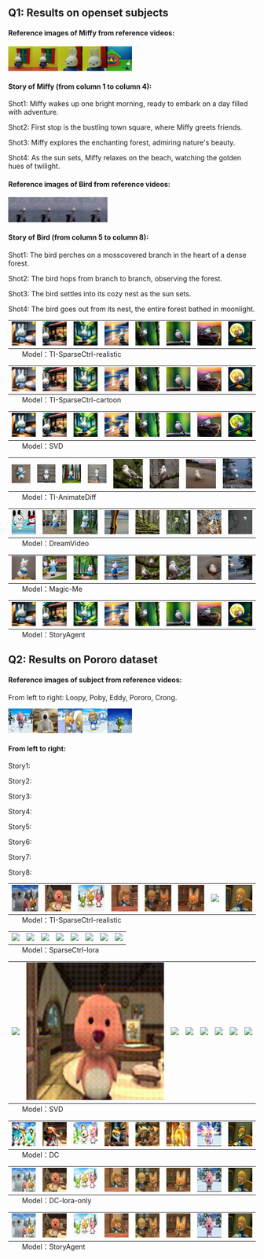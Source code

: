 ## Q1: Results on openset subjects
#### Reference images of Miffy from reference videos:
<img src="animations/miffy.png" style="width: 10%"><img src="animations/miffy2.png" style="width: 10%"><img src="animations/miffy3.png" style="width: 10%"><img src="animations/miffy4.png" style="width: 10%"><img src="animations/miffy5.png" style="width: 10%">
#### Story of Miffy (from column 1 to column 4):
Shot1: Miffy wakes up one bright morning, ready to embark on a day filled with adventure.

Shot2: First stop is the bustling town square, where Miffy greets friends.

Shot3: Miffy explores the enchanting forest, admiring nature's beauty.

Shot4: As the sun sets, Miffy relaxes on the beach, watching the golden hues of twilight.

#### Reference images of Bird from reference videos:
<img src="animations-bird/bird1.png" style="width: 10%"><img src="animations-bird/bird2.png" style="width: 10%"><img src="animations-bird/bird3.png" style="width: 10%"><img src="animations-bird/bird4.png" style="width: 10%">
#### Story of Bird (from column 5 to column 8):
Shot1: The bird perches on a mosscovered branch in the heart of a dense forest.

Shot2: The bird hops from branch to branch, observing the forest.

Shot3: The bird settles into its cozy nest as the sun sets.

Shot4: The bird goes out from its nest, the entire forest bathed in moonlight.


<table class="center">
    <tr>
    <td><img src="animations/TI-SparseCtrl-realistic/shot0.gif"></td>
    <td><img src="animations/TI-SparseCtrl-realistic/shot1.gif"></td>
    <td><img src="animations/TI-SparseCtrl-realistic/shot2.gif"></td>
    <td><img src="animations/TI-SparseCtrl-realistic/shot3.gif"></td>
    <td><img src="animations-bird/TI-SparseCtrl-realistic/shot0.gif"></td>
    <td><img src="animations-bird/TI-SparseCtrl-realistic/shot1.gif"></td>
    <td><img src="animations-bird/TI-SparseCtrl-realistic/shot2.gif"></td>
    <td><img src="animations-bird/TI-SparseCtrl-realistic/shot3.gif"></td>
    </tr>
</table>
<p style="margin-left: 2em; margin-top: -1em">Model：TI-SparseCtrl-realistic</a></p>
<table class="center">
    <tr>
    <td><img src="animations/TI-SparseCtrl-cartoon/shot0.gif"></td>
    <td><img src="animations/TI-SparseCtrl-cartoon/shot1.gif"></td>
    <td><img src="animations/TI-SparseCtrl-cartoon/shot2.gif"></td>
    <td><img src="animations/TI-SparseCtrl-cartoon/shot3.gif"></td>
    <td><img src="animations-bird/TI-SparseCtrl-cartoon/shot0.gif"></td>
    <td><img src="animations-bird/TI-SparseCtrl-cartoon/shot1.gif"></td>
    <td><img src="animations-bird/TI-SparseCtrl-cartoon/shot2.gif"></td>
    <td><img src="animations-bird/TI-SparseCtrl-cartoon/shot3.gif"></td>
    </tr>
</table>
<p style="margin-left: 2em; margin-top: -1em">Model：TI-SparseCtrl-cartoon</a></p>
<table class="center">
    <tr>
    <td><img src="animations/SVD/shot0.gif"></td>
    <td><img src="animations/SVD/shot1.gif"></td>
    <td><img src="animations/SVD/shot2.gif"></td>
    <td><img src="animations/SVD/shot3.gif"></td>
    <td><img src="animations-bird/SVD/shot0.gif"></td>
    <td><img src="animations-bird/SVD/shot1.gif"></td>
    <td><img src="animations-bird/SVD/shot2.gif"></td>
    <td><img src="animations-bird/SVD/shot3.gif"></td>
    </tr>
</table>
<p style="margin-left: 2em; margin-top: -1em">Model：SVD</a></p>
<table class="center">
    <tr>
    <td><img src="animations/TI-AnimateDiff/shot0.gif"></td>
    <td><img src="animations/TI-AnimateDiff/shot1.gif"></td>
    <td><img src="animations/TI-AnimateDiff/shot2.gif"></td>
    <td><img src="animations/TI-AnimateDiff/shot3.gif"></td>
    <td><img src="animations-bird/TI-AnimateDiff/shot0.gif"></td>
    <td><img src="animations-bird/TI-AnimateDiff/shot1.gif"></td>
    <td><img src="animations-bird/TI-AnimateDiff/shot2.gif"></td>
    <td><img src="animations-bird/TI-AnimateDiff/shot3.gif"></td>
    </tr>
</table>
<p style="margin-left: 2em; margin-top: -1em">Model：TI-AnimateDiff</a></p>
<table class="center">
    <tr>
    <td><img src="animations/DreamVideo/shot0.gif"></td>
    <td><img src="animations/DreamVideo/shot1.gif"></td>
    <td><img src="animations/DreamVideo/shot2.gif"></td>
    <td><img src="animations/DreamVideo/shot3.gif"></td>
    <td><img src="animations-bird/DreamVideo/shot0.gif"></td>
    <td><img src="animations-bird/DreamVideo/shot1.gif"></td>
    <td><img src="animations-bird/DreamVideo/shot2.gif"></td>
    <td><img src="animations-bird/DreamVideo/shot3.gif"></td>
    </tr>
</table>
<p style="margin-left: 2em; margin-top: -1em">Model：DreamVideo</a></p>
<table class="center">
    <tr>
    <td><img src="animations/Magic-Me/shot0.gif"></td>
    <td><img src="animations/Magic-Me/shot1.gif"></td>
    <td><img src="animations/Magic-Me/shot2.gif"></td>
    <td><img src="animations/Magic-Me/shot3.gif"></td>
    <td><img src="animations-bird/Magic-Me/shot0.gif"></td>
    <td><img src="animations-bird/Magic-Me/shot1.gif"></td>
    <td><img src="animations-bird/Magic-Me/shot2.gif"></td>
    <td><img src="animations-bird/Magic-Me/shot3.gif"></td>
    </tr>
</table>
<p style="margin-left: 2em; margin-top: -1em">Model：Magic-Me</a></p>
<table class="center">
    <tr>
    <td><img src="animations/StoryAgent/shot0.gif"></td>
    <td><img src="animations/StoryAgent/shot1.gif"></td>
    <td><img src="animations/StoryAgent/shot2.gif"></td>
    <td><img src="animations/StoryAgent/shot3.gif"></td>
    <td><img src="animations-bird/StoryAgent/shot0.gif"></td>
    <td><img src="animations-bird/StoryAgent/shot1.gif"></td>
    <td><img src="animations-bird/StoryAgent/shot2.gif"></td>
    <td><img src="animations-bird/StoryAgent/shot3.gif"></td>
    </tr>
</table>
<p style="margin-left: 2em; margin-top: -1em">Model：StoryAgent</a></p>


## Q2: Results on Pororo dataset
#### Reference images of subject from reference videos:
From left to right: Loopy, Poby, Eddy, Pororo, Crong.

<img src="animations-pororo/loopy.png" style="width: 10%"><img src="animations-pororo/poby.png" style="width: 10%"><img src="animations-pororo/eddy.png" style="width: 10%"><img src="animations-pororo/pororo.png" style="width: 10%"><img src="animations-pororo/crong.png" style="width: 10%">
#### From left to right:
Story1: 

Story2: 

Story3: 

Story4: 

Story5: 

Story6: 

Story7: 

Story8: 

<table class="center">
    <tr>
    <td><img src="animations-pororo/sparsectrl-TI/Pororo_ENGLISH_story1_merged_video.gif"></td>
    <td><img src="animations-pororo/sparsectrl-TI/Pororo_ENGLISH_story2_merged_video.gif"></td>
    <td><img src="animations-pororo/sparsectrl-TI/Pororo_ENGLISH_story3_merged_video.gif"></td>
    <td><img src="animations-pororo/sparsectrl-TI/Pororo_ENGLISH_story4_merged_video.gif"></td>
    <td><img src="animations-pororo/sparsectrl-TI/Pororo_ENGLISH_story5_merged_video.gif"></td>
    <td><img src="animations-pororo/sparsectrl-TI/Pororo_ENGLISH_story6_merged_video.gif"></td>
    <td><img src="animations-pororo/sparsectrl-TI/Pororo_ENGLISH_story7_merged_video.gif"></td>
    <td><img src="animations-pororo/sparsectrl-TI/Pororo_ENGLISH_story8_merged_video.gif"></td>
    </tr>
</table>
<p style="margin-left: 2em; margin-top: -1em">Model：TI-SparseCtrl-realistic</a></p>
<table class="center">
    <tr>
    <td><img src="animations-pororo/sparsectrl-lora/Pororo_ENGLISH_story1_merged_video.gif"></td>
    <td><img src="animations-pororo/sparsectrl-lora/Pororo_ENGLISH_story2_merged_video.gif"></td>
    <td><img src="animations-pororo/sparsectrl-lora/Pororo_ENGLISH_story3_merged_video.gif"></td>
    <td><img src="animations-pororo/sparsectrl-lora/Pororo_ENGLISH_story4_merged_video.gif"></td>
    <td><img src="animations-pororo/sparsectrl-lora/Pororo_ENGLISH_story5_merged_video.gif"></td>
    <td><img src="animations-pororo/sparsectrl-lora/Pororo_ENGLISH_story6_merged_video.gif"></td>
    <td><img src="animations-pororo/sparsectrl-lora/Pororo_ENGLISH_story7_merged_video.gif"></td>
    <td><img src="animations-pororo/sparsectrl-lora/Pororo_ENGLISH_story8_merged_video.gif"></td>
    </tr>
</table>
<p style="margin-left: 2em; margin-top: -1em">Model：SparseCtrl-lora</a></p>
<table class="center">
    <tr>
    <td><img src="animations-pororo/svd/Pororo_ENGLISH_story1_merged_video.gif"></td>
    <td><img src="animations-pororo/svd/Pororo_ENGLISH_story2_merged_video.gif"></td>
    <td><img src="animations-pororo/svd/Pororo_ENGLISH_story3_merged_video.gif"></td>
    <td><img src="animations-pororo/svd/Pororo_ENGLISH_story4_merged_video.gif"></td>
    <td><img src="animations-pororo/svd/Pororo_ENGLISH_story5_merged_video.gif"></td>
    <td><img src="animations-pororo/svd/Pororo_ENGLISH_story6_merged_video.gif"></td>
    <td><img src="animations-pororo/svd/Pororo_ENGLISH_story7_merged_video.gif"></td>
    <td><img src="animations-pororo/svd/Pororo_ENGLISH_story8_merged_video.gif"></td>
    </tr>
</table>
<p style="margin-left: 2em; margin-top: -1em">Model：SVD</a></p>
<table class="center">
    <tr>
    <td><img src="animations-pororo/DC/Pororo_ENGLISH_story1_merged_video.gif"></td>
    <td><img src="animations-pororo/DC/Pororo_ENGLISH_story2_merged_video.gif"></td>
    <td><img src="animations-pororo/DC/Pororo_ENGLISH_story3_merged_video.gif"></td>
    <td><img src="animations-pororo/DC/Pororo_ENGLISH_story4_merged_video.gif"></td>
    <td><img src="animations-pororo/DC/Pororo_ENGLISH_story5_merged_video.gif"></td>
    <td><img src="animations-pororo/DC/Pororo_ENGLISH_story6_merged_video.gif"></td>
    <td><img src="animations-pororo/DC/Pororo_ENGLISH_story7_merged_video.gif"></td>
    <td><img src="animations-pororo/DC/Pororo_ENGLISH_story8_merged_video.gif"></td>
    </tr>
</table>
<p style="margin-left: 2em; margin-top: -1em">Model：DC</a></p>
<table class="center">
    <tr>
    <td><img src="animations-pororo/DC-lora-only/Pororo_ENGLISH_story1_merged_video.gif"></td>
    <td><img src="animations-pororo/DC-lora-only/Pororo_ENGLISH_story2_merged_video.gif"></td>
    <td><img src="animations-pororo/DC-lora-only/Pororo_ENGLISH_story3_merged_video.gif"></td>
    <td><img src="animations-pororo/DC-lora-only/Pororo_ENGLISH_story4_merged_video.gif"></td>
    <td><img src="animations-pororo/DC-lora-only/Pororo_ENGLISH_story5_merged_video.gif"></td>
    <td><img src="animations-pororo/DC-lora-only/Pororo_ENGLISH_story6_merged_video.gif"></td>
    <td><img src="animations-pororo/DC-lora-only/Pororo_ENGLISH_story7_merged_video.gif"></td>
    <td><img src="animations-pororo/DC-lora-only/Pororo_ENGLISH_story8_merged_video.gif"></td>
    </tr>
</table>
<p style="margin-left: 2em; margin-top: -1em">Model：DC-lora-only</a></p>
<table class="center">
    <tr>
    <td><img src="animations-pororo/StoryAgent/Pororo_ENGLISH_story1_merged_video.gif"></td>
    <td><img src="animations-pororo/StoryAgent/Pororo_ENGLISH_story2_merged_video.gif"></td>
    <td><img src="animations-pororo/StoryAgent/Pororo_ENGLISH_story3_merged_video.gif"></td>
    <td><img src="animations-pororo/StoryAgent/Pororo_ENGLISH_story4_merged_video.gif"></td>
    <td><img src="animations-pororo/StoryAgent/Pororo_ENGLISH_story5_merged_video.gif"></td>
    <td><img src="animations-pororo/StoryAgent/Pororo_ENGLISH_story6_merged_video.gif"></td>
    <td><img src="animations-pororo/StoryAgent/Pororo_ENGLISH_story7_merged_video.gif"></td>
    <td><img src="animations-pororo/StoryAgent/Pororo_ENGLISH_story8_merged_video.gif"></td>
    </tr>
</table>
<p style="margin-left: 2em; margin-top: -1em">Model：StoryAgent</a></p>

